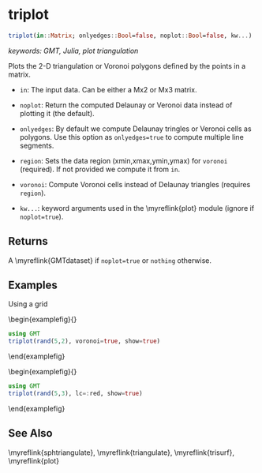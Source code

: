 # triplot

```julia
triplot(in::Matrix; onlyedges::Bool=false, noplot::Bool=false, kw...)
```

*keywords: GMT, Julia, plot triangulation*

Plots the 2-D triangulation or Voronoi polygons defined by the points in a matrix.

- `in`: The input data. Can be either a Mx2 or Mx3 matrix.

- `noplot`: Return the computed Delaunay or Veronoi data instead of plotting it (the default).

- `onlyedges`: By default we compute Delaunay tringles or Veronoi cells as polygons. Use this option as
  `onlyedges=true` to compute multiple line segments.

- `region`: Sets the data region (xmin,xmax,ymin,ymax) for `voronoi` (required). If not provided we compute it from `in`.

- `voronoi`: Compute Voronoi cells instead of Delaunay triangles (requires `region`).

- `kw...`: keyword arguments used in the \myreflink{plot} module (ignore if `noplot=true`).

Returns
-------

A \myreflink{GMTdataset} if `noplot=true` or ``nothing`` otherwise.

Examples
--------

Using a grid

\begin{examplefig}{}
```julia
using GMT
triplot(rand(5,2), voronoi=true, show=true)
```
\end{examplefig}

\begin{examplefig}{}
```julia
using GMT
triplot(rand(5,3), lc=:red, show=true)
```
\end{examplefig}


See Also
--------

\myreflink{sphtriangulate}, \myreflink{triangulate}, \myreflink{trisurf}, \myreflink{plot}
